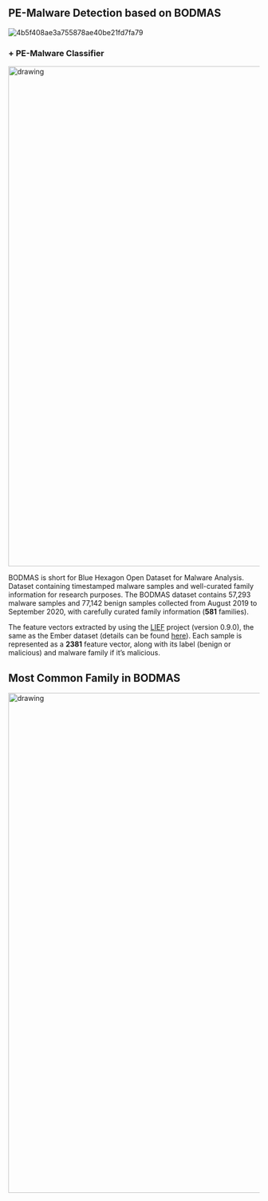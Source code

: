 ## PE-Malware Detection based on BODMAS
![4b5f408ae3a755878ae40be21fd7fa79](https://user-images.githubusercontent.com/40705538/162394158-c7632fae-c2fa-41b3-a6a3-daa6b088cc82.jpg)

### + PE-Malware Classifier
<img src="https://user-images.githubusercontent.com/40705538/162392884-4d2cc37f-a37b-4d58-9bec-fd5c8433705d.jpg" alt="drawing" width="1000"/>

BODMAS is short for Blue Hexagon Open Dataset for Malware Analysis. Dataset containing timestamped malware samples and well-curated family information for research purposes.
The BODMAS dataset contains 57,293 malware samples and 77,142 benign samples collected from August 2019 to September 2020, with carefully curated family information 
(**581** families).

The feature vectors extracted by using the [LIEF](https://pypi.org/project/lief/?msclkid=faebb2a1a95811ec8b6a8198d5f1de0b) project (version 0.9.0), the same as the Ember dataset (details can be found [here](https://github.com/elastic/ember/blob/master/ember/features.py)). Each sample is represented as a **2381** feature vector, along with its label (benign or malicious) and malware family if it’s malicious.

## Most Common Family in BODMAS 
<img src="https://user-images.githubusercontent.com/40705538/159366148-251ba6c2-4b9e-4ae2-aa52-fd0b1a600814.png" alt="drawing" width="1000"/>

